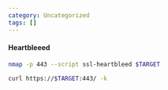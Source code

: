```yaml
---
category: Uncategorized
tags: []
---
```

#### Heartbleeed
```bash - kali
nmap -p 443 --script ssl-heartbleed $TARGET
```

```bash - kali
curl https://$TARGET:443/ -k
```

